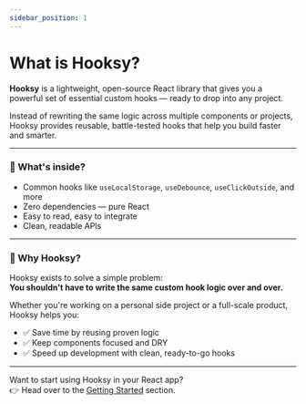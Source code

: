 ```yaml
---
sidebar_position: 1
---
```


# What is Hooksy?

**Hooksy** is a lightweight, open-source React library that gives you a powerful set of essential custom hooks — ready to drop into any project.

Instead of rewriting the same logic across multiple components or projects, Hooksy provides reusable, battle-tested hooks that help you build faster and smarter.

---

### 🧰 What's inside?

- Common hooks like `useLocalStorage`, `useDebounce`, `useClickOutside`, and more
- Zero dependencies — pure React
- Easy to read, easy to integrate
- Clean, readable APIs

---

### 🚀 Why Hooksy?

Hooksy exists to solve a simple problem:  
**You shouldn't have to write the same custom hook logic over and over.**

Whether you're working on a personal side project or a full-scale product, Hooksy helps you:

- ✅ Save time by reusing proven logic  
- ✅ Keep components focused and DRY  
- ✅ Speed up development with clean, ready-to-go hooks  

---

Want to start using Hooksy in your React app?  
👉 Head over to the [Getting Started](./getting-started) section.
